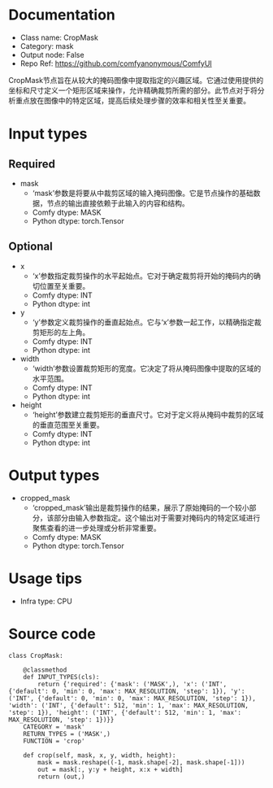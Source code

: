 # Documentation
- Class name: CropMask
- Category: mask
- Output node: False
- Repo Ref: https://github.com/comfyanonymous/ComfyUI

CropMask节点旨在从较大的掩码图像中提取指定的兴趣区域。它通过使用提供的坐标和尺寸定义一个矩形区域来操作，允许精确裁剪所需的部分。此节点对于将分析重点放在图像中的特定区域，提高后续处理步骤的效率和相关性至关重要。

# Input types
## Required
- mask
    - ‘mask’参数是将要从中裁剪区域的输入掩码图像。它是节点操作的基础数据，节点的输出直接依赖于此输入的内容和结构。
    - Comfy dtype: MASK
    - Python dtype: torch.Tensor
## Optional
- x
    - ‘x’参数指定裁剪操作的水平起始点。它对于确定裁剪将开始的掩码内的确切位置至关重要。
    - Comfy dtype: INT
    - Python dtype: int
- y
    - ‘y’参数定义裁剪操作的垂直起始点。它与‘x’参数一起工作，以精确指定裁剪矩形的左上角。
    - Comfy dtype: INT
    - Python dtype: int
- width
    - ‘width’参数设置裁剪矩形的宽度。它决定了将从掩码图像中提取的区域的水平范围。
    - Comfy dtype: INT
    - Python dtype: int
- height
    - ‘height’参数建立裁剪矩形的垂直尺寸。它对于定义将从掩码中裁剪的区域的垂直范围至关重要。
    - Comfy dtype: INT
    - Python dtype: int

# Output types
- cropped_mask
    - ‘cropped_mask’输出是裁剪操作的结果，展示了原始掩码的一个较小部分，该部分由输入参数指定。这个输出对于需要对掩码内的特定区域进行聚焦查看的进一步处理或分析非常重要。
    - Comfy dtype: MASK
    - Python dtype: torch.Tensor

# Usage tips
- Infra type: CPU

# Source code
```
class CropMask:

    @classmethod
    def INPUT_TYPES(cls):
        return {'required': {'mask': ('MASK',), 'x': ('INT', {'default': 0, 'min': 0, 'max': MAX_RESOLUTION, 'step': 1}), 'y': ('INT', {'default': 0, 'min': 0, 'max': MAX_RESOLUTION, 'step': 1}), 'width': ('INT', {'default': 512, 'min': 1, 'max': MAX_RESOLUTION, 'step': 1}), 'height': ('INT', {'default': 512, 'min': 1, 'max': MAX_RESOLUTION, 'step': 1})}}
    CATEGORY = 'mask'
    RETURN_TYPES = ('MASK',)
    FUNCTION = 'crop'

    def crop(self, mask, x, y, width, height):
        mask = mask.reshape((-1, mask.shape[-2], mask.shape[-1]))
        out = mask[:, y:y + height, x:x + width]
        return (out,)
```